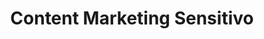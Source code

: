 ---
title: 'Content Marketing Sensitivo'
description: 'Plan de contenidos para Social Media, Desarrollo del perfil y personalidad de marca, Copywriting, Desarrollo de comunicados de prensa y artículos, Desarrollo de notas de blog.'
---